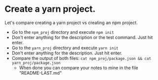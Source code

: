 # Create a yarn project.

Let's compare creating a yarn project vs creating an npm project.
- Go to the `npm_proj` directory and execute `npm init`
 - Don't enter anything for the description or the test command. Just hit enter.
- Go to the `yarn_proj` directory and execute `yarn init`
 - Don't enter anything for the description. Just hit enter.
- Compare the output of both files: `cat npm_proj/package.json && cat yarn_proj/package.json`
  - When done you can compare your notes to mine in the file "README-LAST.md"
